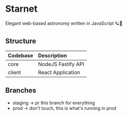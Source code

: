# Starnet

Elegant web-based astronomy written in JavaScript 🪐🌌

## Structure

| Codebase        | Description        |
| :-------------- | :----------------- |
| core            | NodeJS Fastify API |
| client          | React Application  |

## Branches

- staging -> pr this branch for everything
- prod -> don't touch, this is what's running in prod
